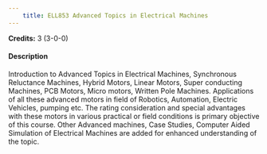 ```yaml
---
    title: ELL853 Advanced Topics in Electrical Machines
---
```

**Credits:** 3 (3-0-0)



#### Description 
Introduction to Advanced Topics in Electrical Machines, Synchronous Reluctance Machines, Hybrid Motors, Linear Motors, Super conducting Machines, PCB Motors, Micro motors, Written Pole Machines. Applications of all these advanced motors in field of Robotics, Automation, Electric Vehicles, pumping etc. The rating consideration and special advantages with these motors in various practical or field conditions is primary objective of this course. Other Advanced machines, Case Studies, Computer Aided Simulation of Electrical Machines are added for enhanced understanding of the topic.